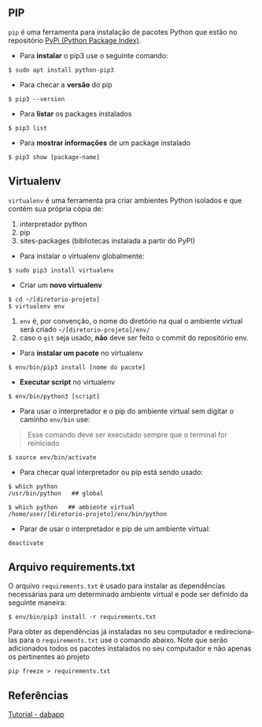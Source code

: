 ## PIP
`pip` é uma ferramenta para instalação de pacotes Python que estão no repositório [PyPi (Python Package Index)](https://pypi.org/).

- Para **instalar** o pip3 use o seguinte comando:
```
$ sudo apt install python-pip3
```
- Para checar a **versão** do pip

```
$ pip3 --version
```
- Para **listar** os packages instalados
```
$ pip3 list
```
- Para **mostrar informações** de um package instalado
```
$ pip3 show [package-name]
```
## Virtualenv
`virtualenv` é uma ferramenta pra criar ambientes Python isolados e que contém sua própria cópia de:
1. interpretador python
2. pip
3. sites-packages (bibliotecas instalada a partir do PyPI)

- Para instalar o virtualenv globalmente:
```
$ sudo pip3 install virtualenv
```
- Criar um **novo virtualenv**
```
$ cd ~/[diretorio-projeto]
$ virtualenv env
``` 
  1. `env` é, por convenção, o nome do diretório na qual o ambiente virtual será criado `~/[diretorio-projeto]/env/`
  2. caso o `git` seja usado, **não** deve ser feito o commit do repositório env.

- Para **instalar um pacote** no virtualenv
```
$ env/bin/pip3 install [nome do pacote]
```
- **Executar script** no virtualenv
```
$ env/bin/python3 [script]
```
- Para usar o interpretador e o pip do ambiente virtual sem digitar o caminho `env/bin` use:
> Esse comando deve ser executado sempre que o terminal for reiniciado
```
$ source env/bin/activate
```
- Para checar qual interpretador ou pip está sendo usado:
```
$ which python   
/usr/bin/python   ## global

$ which python   ## ambiente virtual
/home/user/[diretorio-projeto]/env/bin/python
```
- Parar de usar o interpretador e pip de um ambiente virtual:
```
deactivate
```

## Arquivo requirements.txt 

O arquivo `requirements.txt` é usado para instalar as dependências necessárias para um determinado ambiente virtual e pode ser definido da seguinte maneira:
```
$ env/bin/pip3 install -r requirements.txt
```
Para obter as dependências já instaladas no seu computador e redireciona-las para o `requirements.txt` use o comando abaixo. Note que serão adicionados todos os pacotes instalados no seu computador e não apenas os pertinentes ao projeto 
``` 
pip freeze > requirements.txt
```

## Referências
[Tutorial - dabapp](https://www.dabapps.com/blog/introduction-to-pip-and-virtualenv-python/)
